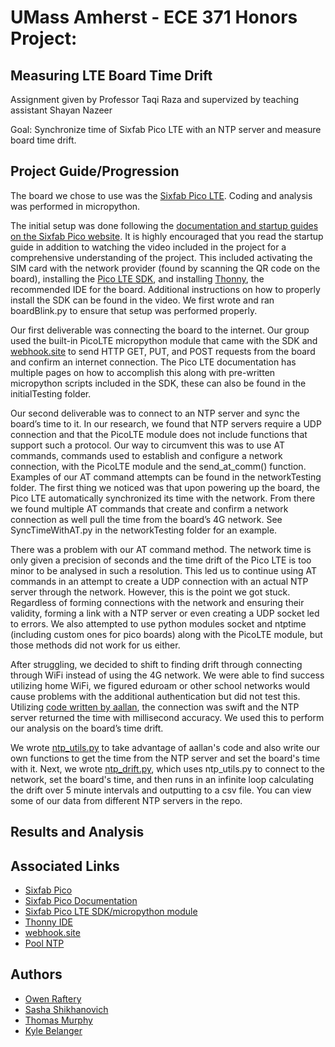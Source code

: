 # UMass Amherst - ECE 371 Honors Project:

## Measuring LTE Board Time Drift

Assignment given by Professor Taqi Raza and supervized by teaching assistant Shayan Nazeer

Goal: Synchronize time of Sixfab Pico LTE with an NTP server and measure board time drift.

## Project Guide/Progression

The board we chose to use was the [Sixfab Pico LTE](https://sixfab.com/product/sixfab-pico-lte/?aelia_cs_currency=USD&gad_source=1). Coding and analysis was performed in micropython.

The initial setup was done following the [documentation and startup guides on the Sixfab Pico website](https://docs.sixfab.com/docs/sixfab-pico-lte-introduction). It is highly encouraged that you read the startup guide in addition to watching the video included in the project for a comprehensive understanding of the project. This included activating the SIM card with the network provider (found by scanning the QR code on the board), installing the [Pico LTE SDK](https://github.com/sixfab/pico_lte_micropython-sdk), and installing [Thonny](https://thonny.org/), the recommended IDE for the board. Additional instructions on how to properly install the SDK can be found in the video. We first wrote and ran boardBlink.py to ensure that setup was performed properly.

Our first deliverable was connecting the board to the internet. Our group used the built-in PicoLTE micropython module that came with the SDK and [webhook.site](webhook.site) to send HTTP GET, PUT, and POST requests from the board and confirm an internet connection. The Pico LTE documentation has multiple pages on how to accomplish this along with pre-written micropython scripts included in the SDK, these can also be found in the initialTesting folder. 

Our second deliverable was to connect to an NTP server and sync the board’s time to it. In our research, we found that NTP servers require a UDP connection and that the PicoLTE module does not include functions that support such a protocol. Our way to circumvent this was to use AT commands, commands used to establish and configure a network connection, with the PicoLTE module and the send_at_comm() function. Examples of our AT command attempts can be found in the networkTesting folder. The first thing we noticed was that upon powering up the board, the Pico LTE automatically synchronized its time with the network. From there we found multiple AT commands that create and confirm a network connection as well pull the time from the board’s 4G network. See SyncTimeWithAT.py in the networkTesting folder for an example. 

There was a problem with our AT command method. The network time is only given a precision of seconds and the time drift of the Pico LTE is too minor to be analysed in such a resolution. This led us to continue using AT commands in an attempt to create a UDP connection with an actual NTP server through the network. However, this is the point we got stuck. Regardless of forming connections with the network and ensuring their validity, forming a link with a NTP server or even creating a UDP socket led to errors. We also attempted to use python modules socket and ntptime (including custom ones for pico boards) along with the PicoLTE module, but those methods did not work for us either.

After struggling, we decided to shift to finding drift through connecting through WiFi instead of using the 4G network. We were able to find success utilizing home WiFi, we figured eduroam or other school networks would cause problems with the additional authentication but did not test this. Utilizing [code written by aallan](https://gist.github.com/aallan/581ecf4dc92cd53e3a415b7c33a1147c), the connection was swift and the NTP server returned the time with millisecond accuracy. We used this to perform our analysis on the board’s time drift.

We wrote [ntp_utils.py](https://github.com/sasha351/NTPdrift/blob/main/ntp_utils.py) to take advantage of aallan's code and also write our own functions to get the time from the NTP server and set the board's time with it. Next, we wrote [ntp_drift.py](https://github.com/sasha351/NTPdrift/blob/main/ntp_drift.py), which uses ntp_utils.py to connect to the network, set the board's time, and then runs in an infinite loop calculating the drift over 5 minute intervals and outputting to a csv file. You can view some of our data from different NTP servers in the repo.

## Results and Analysis

## Associated Links

- [Sixfab Pico](https://sixfab.com/product/sixfab-pico-lte/?aelia_cs_currency=USD&gad_source=1)
- [Sixfab Pico Documentation](https://docs.sixfab.com/docs/sixfab-pico-lte-introduction)
- [Sixfab Pico LTE SDK/micropython module](https://github.com/sixfab/pico_lte_micropython-sdk)
- [Thonny IDE](https://thonny.org/)
- [webhook.site](https://webhook.site/#!/view/668411be-19ef-49e1-85cf-9ccfb0d3f7c3)
- [Pool NTP](https://www.ntppool.org/en/)

## Authors

- [Owen Raftery](https://github.com/realraft)
- [Sasha Shikhanovich](https://github.com/sasha351)
- [Thomas Murphy](https://github.com/thocmurphy)
- [Kyle Belanger](https://github.com/kfb-123)

